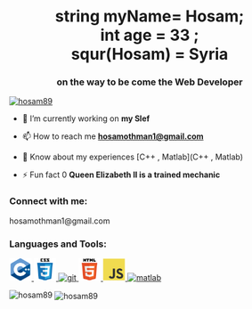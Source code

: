 <h1 align="center">string myName= Hosam; <br>
 int age = 33 ;<br>
 squr(Hosam) = Syria
 </h1>
<h3 align="center">on the way to be come the Web Developer</h3>

<p align="left"> <a href="https://github.com/ryo-ma/github-profile-trophy"><img src="https://github-profile-trophy.vercel.app/?username=hosam89" alt="hosam89" /></a> </p>

- 🔭 I’m currently working on **my Slef**

- 📫 How to reach me **hosamothman1@gmail.com**

- 📄 Know about my experiences [C++ , Matlab](C++ , Matlab)

- ⚡ Fun fact 0 **Queen Elizabeth II is a trained mechanic**

<h3 align="left">Connect with me:</h3>
<p align="left">
 hosamothman1@gmail.com
</p>

<h3 align="left">Languages and Tools:</h3>
<p align="left"> <a href="https://www.w3schools.com/cpp/" target="_blank" rel="noreferrer"> <img src="https://raw.githubusercontent.com/devicons/devicon/master/icons/cplusplus/cplusplus-original.svg" alt="cplusplus" width="40" height="40"/> </a> <a href="https://www.w3schools.com/css/" target="_blank" rel="noreferrer"> <img src="https://raw.githubusercontent.com/devicons/devicon/master/icons/css3/css3-original-wordmark.svg" alt="css3" width="40" height="40"/> </a> <a href="https://git-scm.com/" target="_blank" rel="noreferrer"> <img src="https://www.vectorlogo.zone/logos/git-scm/git-scm-icon.svg" alt="git" width="40" height="40"/> </a> <a href="https://www.w3.org/html/" target="_blank" rel="noreferrer"> <img src="https://raw.githubusercontent.com/devicons/devicon/master/icons/html5/html5-original-wordmark.svg" alt="html5" width="40" height="40"/> </a> <a href="https://developer.mozilla.org/en-US/docs/Web/JavaScript" target="_blank" rel="noreferrer"> <img src="https://raw.githubusercontent.com/devicons/devicon/master/icons/javascript/javascript-original.svg" alt="javascript" width="40" height="40"/> </a> <a href="https://www.mathworks.com/" target="_blank" rel="noreferrer"> <img src="https://upload.wikimedia.org/wikipedia/commons/2/21/Matlab_Logo.png" alt="matlab" width="40" height="40"/> </a> </p>

<p><img align="left" src="https://github-readme-stats.vercel.app/api/top-langs?username=hosam89&show_icons=true&locale=en&layout=compact" alt="hosam89" /></p>

<p>&nbsp;<img align="center" src="https://github-readme-stats.vercel.app/api?username=hosam89&show_icons=true&locale=en" alt="hosam89" /></p>
